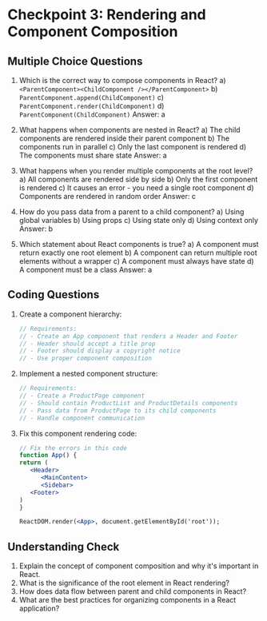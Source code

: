 # Checkpoint 3: Rendering and Component Composition

## Multiple Choice Questions

1. Which is the correct way to compose components in React?
   a) `<ParentComponent><ChildComponent /></ParentComponent>`
   b) `ParentComponent.append(ChildComponent)`
   c) `ParentComponent.render(ChildComponent)`
   d) `ParentComponent(ChildComponent)`
   Answer: a

2. What happens when components are nested in React?
   a) The child components are rendered inside their parent component
   b) The components run in parallel
   c) Only the last component is rendered
   d) The components must share state
   Answer: a

3. What happens when you render multiple components at the root level?
   a) All components are rendered side by side
   b) Only the first component is rendered
   c) It causes an error - you need a single root component
   d) Components are rendered in random order
   Answer: c

4. How do you pass data from a parent to a child component?
   a) Using global variables
   b) Using props
   c) Using state only
   d) Using context only
   Answer: b

5. Which statement about React components is true?
   a) A component must return exactly one root element
   b) A component can return multiple root elements without a wrapper
   c) A component must always have state
   d) A component must be a class
   Answer: a

## Coding Questions

1. Create a component hierarchy:

   ```jsx
   // Requirements:
   // - Create an App component that renders a Header and Footer
   // - Header should accept a title prop
   // - Footer should display a copyright notice
   // - Use proper component composition
   ```

2. Implement a nested component structure:

   ```jsx
   // Requirements:
   // - Create a ProductPage component
   // - Should contain ProductList and ProductDetails components
   // - Pass data from ProductPage to its child components
   // - Handle component communication
   ```

3. Fix this component rendering code:

   ```jsx
   // Fix the errors in this code
   function App() {
   return (
      <Header>
         <MainContent>
         <Sidebar>
      <Footer>
   )
   }

   ReactDOM.render(<App>, document.getElementById('root'));
   ```

## Understanding Check

1. Explain the concept of component composition and why it's important in React.
2. What is the significance of the root element in React rendering?
3. How does data flow between parent and child components in React?
4. What are the best practices for organizing components in a React application?
